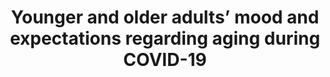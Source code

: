---
authors: 'Whatley, M. C. Siegel, A. L. M., <strong>Schwartz, S. T.</strong>, Silaj, K. M., Castel, A. D.'
pubDate: 'Sep 16 2020'
title: 'Younger and older adults’ mood and expectations regarding aging during COVID-19'
journal: 'Gerontology and Geriatric Medicine'
pages: '<em>6</em>, 1–9'
doi: 'https://doi.org/10.1177%2F2333721420960259'
doiOn: '[doi]'
pdf: 'https://journals.sagepub.com/doi/pdf/10.1177/2333721420960259'
pdfOn: '[pdf]'
pubmed: 'https://pubmed.ncbi.nlm.nih.gov/32984443/'
pubmedOn: '[PubMed]'
---